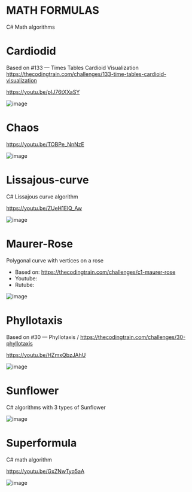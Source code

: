 # MATH FORMULAS
 C# Math algorithms


# Cardiodid

Based on #133 — Times Tables Cardioid Visualization https://thecodingtrain.com/challenges/133-time-tables-cardioid-visualization

https://youtu.be/pIJ76tXXaSY

![image](https://github.com/user-attachments/assets/c8c1c219-3b22-4fe2-b0e1-1d7bb4b9dd93)



# Chaos

https://youtu.be/TOBPe_NnNzE

![image](https://github.com/tltrus/MATH-FORMULAS/assets/77125487/de7640b6-60d1-4d3b-a6b8-1c6499d3dea9)


# Lissajous-curve

C# Lissajous curve algorithm

https://youtu.be/ZUeH1ElQ_Aw

![image](https://github.com/tltrus/MATH-FORMULAS/assets/77125487/6d5c10b0-64da-4e61-b195-96dedd0f4258)


# Maurer-Rose

Polygonal curve with vertices on a rose

- Based on: https://thecodingtrain.com/challenges/c1-maurer-rose
- Youtube:
- Rutube: 

![image](https://github.com/user-attachments/assets/2c3d603a-8a7f-45d3-a64d-d53d00d41936)


# Phyllotaxis

Based on #30 — Phyllotaxis / https://thecodingtrain.com/challenges/30-phyllotaxis

https://youtu.be/HZmxQbzJAhU

![image](https://github.com/user-attachments/assets/066dcd8c-1597-4143-bafb-c7f2a06bf765)



# Sunflower

C# algorithms with 3 types of Sunflower

![image](https://github.com/tltrus/MATH-FORMULAS/assets/77125487/92888f17-fee1-4cab-ac1e-5d633a562c0c)


# Superformula

C# math algorithm

https://youtu.be/GxZNwTyq5aA

![image](https://github.com/tltrus/MATH/assets/77125487/0d4a081d-1a82-44fc-9979-150ad3e33078)
